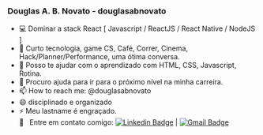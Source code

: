 ### Douglas A. B. Novato - douglasabnovato
- :computer: Dominar a stack React [ Javascript / ReactJS / React Native / NodeJS ]
- 💬 Curto tecnologia, game CS, Café, Correr, Cinema, Hack/Planner/Performance, uma ótima conversa.
- 👯 Posso te ajudar com o aprendizado com HTML, CSS, Javascript, Rotina.
- 🤔 Procuro ajuda para ir para o próximo nível na minha carreira.
- 📫 How to reach me: @douglasabnovato
- 😄 disciplinado e organizado
- ⚡ Meu lastname é engraçado.
<br/> :email: &nbsp; Entre em contato comigo: [![Linkedin Badge](https://img.shields.io/badge/-douglasabnovato-blue?style=flat-square&logo=Linkedin&logoColor=white&link=https://www.linkedin.com/in/douglasabnovato/)](https://www.linkedin.com/in/douglasabnovato/) | [![Gmail Badge](https://img.shields.io/badge/-douglasabnovato@gmail.com-c14438?style=flat-square&logo=Gmail&logoColor=white&link=mailto:douglasabnovato@gmail.com)](mailto:douglasabnovato@gmail.com)
